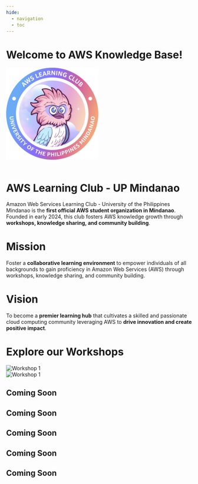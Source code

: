 ```yaml
---
hide:
  - navigation
  - toc
---
```

<!--Di lagi muganaw ang css sa github preview, sa VSCode nuon muwork hahaha-->
<link href="index.css" rel="stylesheet"></link>

<div class='main-container'>
<h1>Welcome to AWS Knowledge Base!</h1>
  <div class='parent-container' id='heading'>
    <div class='card' id='title'>
        <img src='assets/logo/alc_logo.png' width='250'>
        <br><br>
        <h1><b>AWS Learning Club - UP Mindanao</b></h1>
        <p>Amazon Web Services Learning Club - University of the Philippines Mindanao is the <b>first official AWS student organization in Mindanao</b>. Founded in early 2024, this club fosters AWS knowledge growth through <b>workshops, knowledge sharing, and community building</b>.</p>
    </div>
    <div class='child-container'>
      <div class='card' id='mission'>
          <h1><b>Mission</b></h1>
          <p>Foster a <b>collaborative learning environment</b> to empower individuals of all backgrounds to gain proficiency in Amazon Web Services (AWS) through workshops, knowledge sharing, and community building.</p>
      </div>
      <div class='card' id='vision'>
          <h1><b>Vision</b></h1>
          <p>To become a <b>premier learning hub</b> that cultivates a skilled and passionate cloud computing community leveraging AWS to <b>drive innovation and create positive impact</b>.</p>
      </div>
    </div>
  </div>

  <h1>Explore our Workshops</h1>
  <!--Temporary ra ng links sa pics hahaha-->
  <div class='parent-container' id='body'>
    <div class='card' id='workshop'>
      <img src="https://scontent.fdvo5-1.fna.fbcdn.net/v/t39.30808-6/457263170_122149294586252999_4148721853945273900_n.jpg?_nc_cat=105&ccb=1-7&_nc_sid=127cfc&_nc_eui2=AeH9Wp6NK7PHdeHERmhkvyRMPcSPVg4TCUA9xI9WDhMJQDp4LSO58TgTIGclUJpyTSUxupz-XSkPtPgLleLMc9Q-&_nc_ohc=-6ONAV5WlmsQ7kNvgHItTZv&_nc_zt=23&_nc_ht=scontent.fdvo5-1.fna&_nc_gid=AtPkkmqeaO5xDq6woLxCWy8&oh=00_AYDbpqDcqERRudVAb3k_3yVUtqikjquLqW_SExlCrUjC6A&oe=671C88EE" alt="Workshop 1">
    </div>
    <div class='card' id='workshop'>
      <img src="https://scontent.fdvo5-1.fna.fbcdn.net/v/t39.30808-6/463323861_122159203502252999_2311708440502643717_n.jpg?_nc_cat=104&ccb=1-7&_nc_sid=127cfc&_nc_eui2=AeHUzFPkUipbawAxQa6tVCwu2SPAKbyz887ZI8ApvLPzzkOwLqAaAlcZdV680-vwwZnwCMXO_5lY4vNUZgG71fZz&_nc_ohc=IcgvZY-AKwwQ7kNvgG_8WCa&_nc_zt=23&_nc_ht=scontent.fdvo5-1.fna&_nc_gid=AAn0lSauYAB3CxlyCghPG3h&oh=00_AYDhhwVgDhitUZqXB9PF2Q-VV7fI0_iEMjNAs2SeYHY8DA&oe=671C952A" alt="Workshop 1">
    </div>
    <div class='card' id='workshop'>
      <h2>Coming Soon</h2>
    </div>
    <div class='card' id='workshop'>
      <h2>Coming Soon</h2>
    </div>
    <div class='card' id='workshop'>
      <h2>Coming Soon</h2>
    </div>
    <div class='card' id='workshop'>
      <h2>Coming Soon</h2>
    </div>
    <div class='card' id='workshop'>
      <h2>Coming Soon</h2>
    </div>
  </div>
</div>
